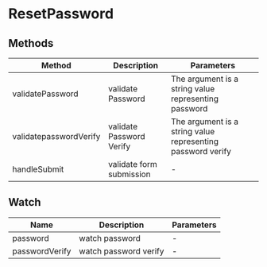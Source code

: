 # ResetPassword

## Methods

<!-- @vuese:ResetPassword:methods:start -->
|Method|Description|Parameters|
|---|---|---|
|validatePassword|validate Password|The argument is a string value representing password|
|validatepasswordVerify|validate Password Verify|The argument is a string value representing password verify|
|handleSubmit|validate form submission|-|

<!-- @vuese:ResetPassword:methods:end -->


## Watch

<!-- @vuese:ResetPassword:watch:start -->
|Name|Description|Parameters|
|---|---|---|
|password|watch password|-|
|passwordVerify|watch password verify|-|

<!-- @vuese:ResetPassword:watch:end -->


